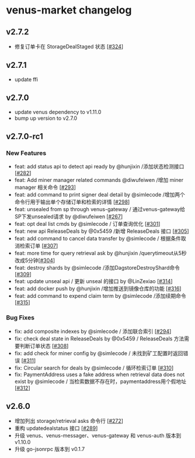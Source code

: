 # venus-market changelog

## v2.7.2

* 修复订单卡在 StorageDealStaged 状态 [[#324](https://github.com/filecoin-project/venus-market/pull/324)]

## v2.7.1

* update ffi

## v2.7.0

* update venus dependency to v1.11.0
* bump up version to v2.7.0

## v2.7.0-rc1

### New Features

* feat: add status api to detect api ready by @hunjixin /添加状态检测接口 [[#282](https://github.com/filecoin-project/venus-market/pull/282)]
* feat: Add miner manager related commands @diwufeiwen /增加 miner manager 相关命令 [[#293](https://github.com/filecoin-project/venus-market/pull/293)] 
* feat: add command to print signer deal detail by @simlecode /增加两个命令行用于输出单个存储订单和检索的详情 [[#298](https://github.com/filecoin-project/venus-market/pull/298)]
* feat: unsealed from sp through venus-gateway / 通过venus-gateway给SP下发unsealed请求 by @diwufeiwen [[#267](https://github.com/filecoin-project/venus-market/pull/267)]
* feat: opt deal list cmds by @simlecode / 订单查询优化 [[#301](https://github.com/filecoin-project/venus-market/pull/301)] 
* feat: new api ReleaseDeals by @0x5459 /新增 ReleaseDeals 接口 [[#305](https://github.com/filecoin-project/venus-market/pull/305)]
* feat: add command to cancel data transfer by @simlecode / 根据条件取消检索订单 [[#307](https://github.com/filecoin-project/venus-market/pull/307)]
* feat: more time for query retrieval ask by @hunjixin /querytimeout从5秒改成5分钟[[#304](https://github.com/filecoin-project/venus-market/pull/304)]
* feat: destroy shards by @simlecode /添加DagstoreDestroyShard命令 [[#309](https://github.com/filecoin-project/venus-market/pull/309)] 
* feat: update unseal api / 更新 unseal 的接口 by @LinZexiao [[#314](https://github.com/filecoin-project/venus-market/pull/314)]
* feat: add docker push by @hunjixin /增加推送到镜像仓库的功能 [[#316](https://github.com/filecoin-project/venus-market/pull/316)]
* feat: add command to expend claim term by @simlecode /添加续期命令 [[#315](https://github.com/filecoin-project/venus-market/pull/315)] 


### Bug Fixes
* fix: add composite indexes by @simlecode / 添加联合索引 [[#294](https://github.com/filecoin-project/venus-market/pull/294)]
* fix: check deal state in ReleaseDeals by @0x5459 / ReleaseDeals 方法需要判断订单状态 [[#308](https://github.com/filecoin-project/venus-market/pull/308)]
* fix: add check for miner config by @simlecode / 未找到矿工配置时返回错误 [[#311](https://github.com/filecoin-project/venus-market/pull/311)]
* fix: Circular search for deals by @simlecode / 循环检索订单 [[#310](https://github.com/filecoin-project/venus-market/pull/310)]
* fix: PaymentAddress uses a fake address when retrieval data does not exist by @simlecode / 当检索数据不存在时，paymentaddress用个假地址 [[#312](https://github.com/filecoin-project/venus-market/pull/312)]

## v2.6.0

* 增加列出 storage/retrieval asks 命令行 [[#272](https://github.com/filecoin-project/venus-market/pull/272)]
* 重构 updatedealstatus 接口 [[#289](https://github.com/filecoin-project/venus-market/pull/289)]
* 升级 venus、venus-messager、venus-gateway 和 venus-auth 版本到 v1.10.0
* 升级 go-jsonrpc 版本到 v0.1.7
